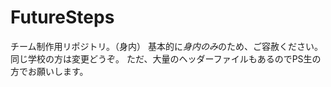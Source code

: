 # FutureSteps
チーム制作用リポジトリ。（身内）
基本的に*身内のみ*のため、ご容赦ください。
同じ学校の方は変更どうぞ。
ただ、大量のヘッダーファイルもあるのでPS生の方でお願いします。
